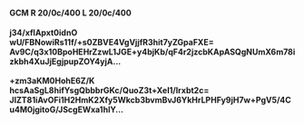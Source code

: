 #### GCM R 20/0c/400 L 20/0c/400
**j34/xflApxt0idnO**<br/>**wU/FBNowiRs11f/+s0ZBVE4VgVjjfR3hit7yZGpaFXE=**<br/>**Av9C/q3x10BpoHEHrZzwL1JGE+y4bjKb/qF4r2jzcbKApASQgNUmX6m78izkbh4XuJjEgjpupZOY4yjA...**<br/><br/>
**+zm3aKM0HohE6Z/K**<br/>**hcsAaSgL8hifYsgQbbbrGKc/QuoZ3t+XeI1/lrxbt2c=**<br/>**JlZT81iAvOFi1H2HmK2Xfy5Wkcb3bvmBvJ6YkHrLPHFy9jH7w+PgV5/4Cu4M0jgitoG/JScgEWxa1hlY...**